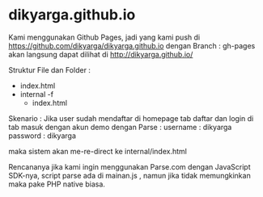# dikyarga.github.io

Kami menggunakan Github Pages, jadi yang kami push di https://github.com/dikyarga/dikyarga.github.io dengan Branch : gh-pages akan langsung dapat dilihat di http://dikyarga.github.io/

Struktur File dan Folder :
- index.html
- internal  -f
   - index.html

Skenario : Jika user sudah mendaftar di homepage tab daftar dan login di tab masuk dengan akun demo dengan Parse :
username : dikyarga 
password : dikyarga

maka sistem akan me-re-direct ke internal/index.html 

Rencananya jika kami ingin menggunakan Parse.com dengan JavaScript SDK-nya, script parse ada di mainan.js , namun jika tidak memungkinkan maka pake PHP native biasa.
